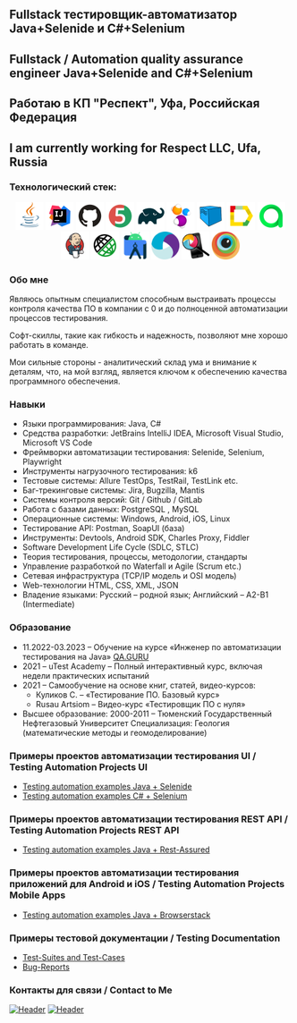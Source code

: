 ## Fullstack тестировщик-автоматизатор Java+Selenide и C#+Selenium
## Fullstack / Automation quality assurance engineer Java+Selenide and C#+Selenium
## Работаю в КП "Респект", Уфа, Российская Федерация
## I am currently working for Respect LLC, Ufa, Russia

### Технологический стек:
<p align="center">
<a href="https://www.java.com/"><img src="https://github.com/antonpimnev/diplom_ui/raw/main/images/logo/Java.svg" width="50" height="50"  alt="Java"/></a>
<a href="https://www.jetbrains.com/idea/"><img src="https://github.com/antonpimnev/diplom_ui/raw/main/images/logo/Idea.svg" width="50" height="50"  alt="IDEA"/></a>
<a href="https://github.com/"><img src="https://github.com/antonpimnev/diplom_ui/raw/main/images/logo/GitHub.svg" width="50" height="50"  alt="Github"/></a>
<a href="https://junit.org/junit5/"><img src="https://github.com/antonpimnev/diplom_ui/raw/main/images/logo/Junit5.svg" width="50" height="50"  alt="JUnit 5"/></a>
<a href="https://gradle.org/"><img src="https://github.com/antonpimnev/diplom_ui/raw/main/images/logo/Gradle.svg" width="50" height="50"  alt="Gradle"/></a>
<a href="https://selenide.org/"><img src="https://github.com/antonpimnev/diplom_ui/raw/main/images/logo/Selenide.svg" width="50" height="50"  alt="Selenide"/></a>
<a href="https://aerokube.com/selenoid/"><img src="https://github.com/antonpimnev/diplom_ui/raw/main/images/logo/Selenoid.svg" width="50" height="50"  alt="Selenoid"/></a>
<a href="https://github.com/allure-framework/allure2"><img src="https://github.com/antonpimnev/diplom_ui/raw/main/images/logo/Allure.svg" width="50" height="50"  alt="Allure"/></a>
<a href="https://qameta.io/"><img src="https://github.com/antonpimnev/diplom_ui/raw/main/images/logo/Allure_TO.svg" width="50" height="50"  alt="Allure TestOps"/></a>
<a href="https://www.jenkins.io/"><img src="https://github.com/antonpimnev/diplom_ui/raw/main/images/logo/Jenkins.svg" width="50" height="50"  alt="Jenkins"/></a>
<a href="https://rest-assured.io/"><img src="https://github.com/antonpimnev/qa_guru_rest_api/raw/diplom/images/logo/RestAssured.svg" width="50" height="50"  alt="Rest-assured"/></a>
<a href="https://developer.android.com/studio/"><img src="https://github.com/antonpimnev/qa_guru_hw22_mobile/raw/diplom/images/logo/androidstudio.svg" width="50" height="50"  alt="AndroidStudio"/></a>
<a href="https://appium.io/"><img src="https://github.com/antonpimnev/qa_guru_hw22_mobile/raw/diplom/images/logo/appium.svg" width="50" height="50"  alt="Appium"/></a>
<a href="https://appium.io/"><img src="https://github.com/antonpimnev/qa_guru_hw22_mobile/raw/diplom/images/logo/appium-inspector.png" width="50" height="50"  alt="AppiumInspector"/></a>
<a href="https://www.browserstack.com/"><img src="https://github.com/antonpimnev/qa_guru_hw22_mobile/raw/diplom/images/logo/browserstack.svg" width="50" height="50"  alt="Browserstack"/></a>
</p>

### Обо мне
Являюсь опытным специалистом способным выстраивать процессы контроля качества ПО в компании с 0 и до полноценной автоматизации процессов тестирования.

Софт-скиллы, такие как гибкость и надежность, позволяют мне хорошо работать в команде.

Мои сильные стороны - аналитический склад ума и внимание к деталям, что, на мой взгляд, является ключом к обеспечению качества программного обеспечения.

### Навыки
* Языки программирования: Java, C#
* Средства разработки: JetBrains IntelliJ IDEA, Microsoft Visual Studio, Microsoft VS Code
* Фреймворки автоматизации тестирования: Selenide, Selenium, Playwright
* Инструменты нагрузочного тестирования: k6
* Тестовые системы: Allure TestOps, TestRail, TestLink etc.
* Баг-трекинговые системы: Jira, Bugzilla, Mantis
* Системы контроля версий: Git / Github / GitLab
* Работа с базами данных: PostgreSQL , MySQL
* Операционные системы: Windows, Android, iOS, Linux
* Тестирование API: Postman, SoapUI (база)
* Инструменты: Devtools, Android SDK, Charles Proxy, Fiddler
* Software Development Life Cycle (SDLC, STLC)
* Теория тестирования, процессы, методологии, стандарты
* Управление разработкой по Waterfall и Agile (Scrum etc.)
* Сетевая инфраструктура (TCP/IP модель и OSI модель)
* Web-технологии HTML, CSS, XML, JSON
* Владение языками: Русский – родной язык; Английский – A2-B1 (Intermediate)

### Образование
* 11.2022-03.2023 – Обучение на курсе «Инженер по автоматизации тестирования на Java» [QA.GURU](https://qa.guru)
* 2021 – uTest Academy – Полный интерактивный курс, включая недели практических испытаний
* 2021 – Самообучение на основе книг, статей, видео-курсов:
    * Куликов С. – «Тестирование ПО. Базовый курс»
    * Rusau Artsiom – Видео-курс «Тестировщик ПО с нуля»
* Высшее образование:
  2000-2011 – Тюменский Государственный Нефтегазовый Университет
  Специализация: Геология (математические методы и геомоделирование)

### Примеры проектов автоматизации тестирования UI / Testing Automation Projects UI
- [Testing automation examples Java + Selenide](https://github.com/antonpimnev/diplom_ui)
- [Testing automation examples C# + Selenium](https://github.com/antonpimnev/testing)

### Примеры проектов автоматизации тестирования REST API / Testing Automation Projects REST API
- [Testing automation examples Java + Rest-Assured](https://github.com/antonpimnev/qa_guru_rest_api/tree/diplom)

### Примеры проектов автоматизации тестирования приложений для Android и iOS / Testing Automation Projects Mobile Apps
- [Testing automation examples Java + Browserstack](https://github.com/antonpimnev/qa_guru_hw22_mobile/tree/diplom)

### Примеры тестовой документации / Testing Documentation
- [Test-Suites and Test-Cases](https://github.com/antonpimnev/testcases)
- [Bug-Reports](https://github.com/antonpimnev/bugreports)


### Контакты для связи / Contact to Me
[![Header](https://img.shields.io/badge/Telegram-090909?style=for-the-badge&logo=telegram&logoColor=31a5db)](https://t.me/antonpimnev)
[![Header](https://img.shields.io/badge/Linkedin-090909?style=for-the-badge&logo=linkedin&logoColor=0073b1)](https://www.linkedin.com/in/anton-pimnev-404/)

